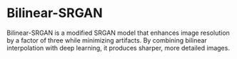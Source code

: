 # Bilinear-SRGAN
Bilinear-SRGAN is a modified SRGAN model that enhances image resolution by a factor of three while minimizing artifacts. By combining bilinear interpolation with deep learning, it produces sharper, more detailed images.
